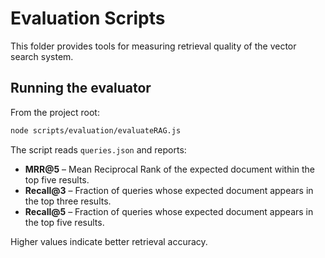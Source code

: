 # Evaluation Scripts

This folder provides tools for measuring retrieval quality of the vector search system.

## Running the evaluator

From the project root:

```bash
node scripts/evaluation/evaluateRAG.js
```

The script reads `queries.json` and reports:

- **MRR@5** – Mean Reciprocal Rank of the expected document within the top five results.
- **Recall@3** – Fraction of queries whose expected document appears in the top three results.
- **Recall@5** – Fraction of queries whose expected document appears in the top five results.

Higher values indicate better retrieval accuracy.
